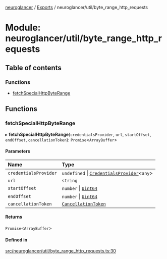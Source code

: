 [neuroglancer](../README.md) / [Exports](../modules.md) / neuroglancer/util/byte\_range\_http\_requests

# Module: neuroglancer/util/byte\_range\_http\_requests

## Table of contents

### Functions

- [fetchSpecialHttpByteRange](neuroglancer_util_byte_range_http_requests.md#fetchspecialhttpbyterange)

## Functions

### fetchSpecialHttpByteRange

▸ **fetchSpecialHttpByteRange**(`credentialsProvider`, `url`, `startOffset`, `endOffset`, `cancellationToken`): `Promise`<`ArrayBuffer`\>

#### Parameters

| Name | Type |
| :------ | :------ |
| `credentialsProvider` | `undefined` \| [`CredentialsProvider`](../classes/neuroglancer_credentials_provider.CredentialsProvider.md)<`any`\> |
| `url` | `string` |
| `startOffset` | `number` \| [`Uint64`](../classes/neuroglancer_util_uint64.Uint64.md) |
| `endOffset` | `number` \| [`Uint64`](../classes/neuroglancer_util_uint64.Uint64.md) |
| `cancellationToken` | [`CancellationToken`](../interfaces/neuroglancer_util_cancellation.CancellationToken.md) |

#### Returns

`Promise`<`ArrayBuffer`\>

#### Defined in

[src/neuroglancer/util/byte_range_http_requests.ts:30](https://github.com/ActiveBrainAtlas2/neuroglancer/blob/034b457d/src/neuroglancer/util/byte_range_http_requests.ts#L30)
